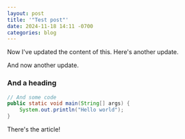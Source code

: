 ```yaml
---
layout: post
title: '"Test post"'
date: 2024-11-18 14:11 -0700
categories: blog
---
```

Now I've updated the content of this. Here's another update.

And now another update.

### And a heading

```java
// And some code
public static void main(String[] args) {
	System.out.println("Hello world");
}
```

There's the article!